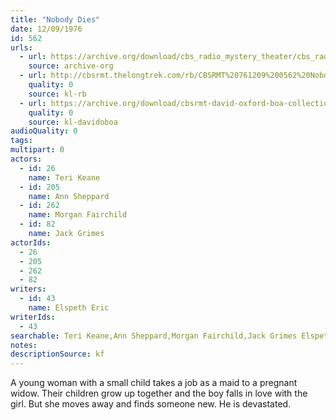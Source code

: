 ```yaml
---
title: "Nobody Dies"
date: 12/09/1976
id: 562
urls: 
  - url: https://archive.org/download/cbs_radio_mystery_theater/cbs_radio_mystery_theater-0551-0600.zip/cbs_radio_mystery_theater-0551-0600%2Fcbsrmt_0562_nobody_dies.mp3
    source: archive-org
  - url: http://cbsrmt.thelongtrek.com/rb/CBSRMT%20761209%200562%20Nobody%20Dies_wbbm_rb%20hot.mp3
    quality: 0
    source: kl-rb
  - url: https://archive.org/download/cbsrmt-david-oxford-boa-collection/CBSRMT-761209-0562-Nobody-Dies-(128-48)_WBBM-JE-{BoA}.mp3
    quality: 0
    source: kl-davidoboa
audioQuality: 0
tags: 
multipart: 0
actors:  
  - id: 26
    name: Teri Keane  
  - id: 205
    name: Ann Sheppard  
  - id: 262
    name: Morgan Fairchild  
  - id: 82
    name: Jack Grimes
actorIds:  
  - 26  
  - 205  
  - 262  
  - 82
writers:  
  - id: 43
    name: Elspeth Eric
writerIds:  
  - 43
searchable: Teri Keane,Ann Sheppard,Morgan Fairchild,Jack Grimes Elspeth Eric
notes: 
descriptionSource: kf
---
```

A young woman with a small child takes a job as a maid to a pregnant widow. Their children grow up together and the boy falls in love with the girl. But she moves away and finds someone new. He is devastated.